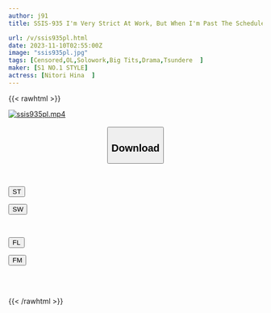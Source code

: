```yaml
---
author: j91
title: SSIS-935 I'm Very Strict At Work, But When I'm Past The Scheduled Time, I Get Really Upset! My Cute Tsundere Senior With Big Breasts, Hina Nitori

url: /v/ssis935pl.html
date: 2023-11-10T02:55:00Z
image: "ssis935pl.jpg"
tags: [Censored,OL,Solowork,Big Tits,Drama,Tsundere	 ]
maker: [S1 NO.1 STYLE]
actress: [Nitori Hina  ]
---
```



{{< rawhtml >}}

<div class="video" data-videoid="wrD9DAD8vktVqM">
    <a href="javascript:;">
        <img src="https://my.j91.asia/v/ssis935pl.jpg" width="WIDTH" height="HEIGHT" alt="ssis935pl.mp4" loading="lazy">
    </a>
</div>

<script type="text/javascript" src="https://j91.asia/asset/on-demand-st.js"></script>

<br>
  <link rel="stylesheet" href="https://j91.asia/asset/bs5.css">
  
  <center>
  <button class="btn btn-primary" type="button" data-bs-toggle="collapse" data-bs-target=".multi-collapse" aria-expanded="false" aria-controls="multiCollapseExample1 multiCollapseExample2"><h2>Download</h2></button></center>
</p>
<div class="row">
  <div class="col">
    <div class="collapse multi-collapse" id="multiCollapseExample1">
      <div class="card card-body">
	      	      <br>
<div class="buttons">  
<p><a href="https://streamtape.to/v/wrD9DAD8vktVqM" target="_blank"><button class="btn-hover color-3"><i class="fa fa-download"></i> ST</button></a></p>
<p><a href="https://sfastwish.com/r7uinwsyrruk" target="_blank"><button class="btn-hover color-2"><i class="fa fa-download"></i> SW</button></a></p></div>
    </div>
  </div>
</div>
  <div class="col">
    <div class="collapse multi-collapse" id="multiCollapseExample2">
      <div class="card card-body">
	      <br>
<div class="buttons">
<p><a href="https://fviplions.com/f/hhjjs3ldigez" target="_blank"><button class="btn-hover color-9"><i class="fa fa-download"></i> FL</button></a></p>
<p><a href="https://filemoon.sx/d/jv84r43zm9ux" target="_blank"><button class="btn-hover color-8"><i class="fa fa-download"></i> FM</button></a></p></div>
<br><br>
      </div>
    </div>
  </div>
</div>

{{< /rawhtml >}}
